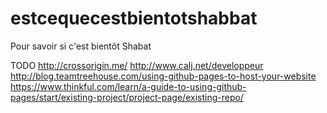 # estcequecestbientotshabbat
Pour savoir si c'est bientôt Shabat

TODO
http://crossorigin.me/
http://www.calj.net/developpeur
http://blog.teamtreehouse.com/using-github-pages-to-host-your-website
https://www.thinkful.com/learn/a-guide-to-using-github-pages/start/existing-project/project-page/existing-repo/
